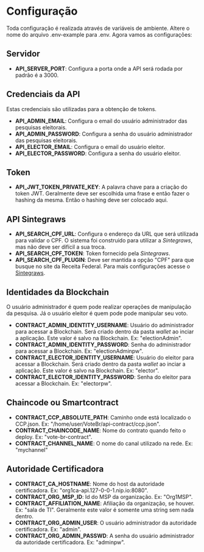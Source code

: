 # __Configuração__
Toda configuração é realizada através de variáveis de ambiente. Altere o nome do arquivo .env-example para .env. Agora vamos as configurações:

## Servidor
- __API_SERVER_PORT__: Configura  a porta onde a API será rodada por padrão é a 3000.

## Credenciais da API
Estas credenciais são utilizadas para a obtenção de tokens.
- __API_ADMIN_EMAIL__: Configura o email do usuário administrador das pesquisas eleitorais.
- __API_ADMIN_PASSWORD__: Configura a senha do usuário administrador das pesquisas eleitorais.
- __API_ELECTOR_EMAIL__: Configura o email do usuário eleitor.
- __API_ELECTOR_PASSWORD__: Configura a senha do usuário eleitor.

## Token
- __API_JWT_TOKEN_PRIVATE_KEY__: A palavra chave para a criação do token JWT. Geralmente deve ser escolhida uma frase e então fazer o hashing da mesma. Então o hashing deve ser colocado aqui.

## API Sintegraws
- __API_SEARCH_CPF_URL__: Configura o endereço da URL que será utilizada para validar o CPF. O sistema foi construido para utilizar a _Sintegraws_, mas não deve ser difícil a sua troca.
- __API_SEARCH_CPF_TOKEN__: Token fornecido pela _Sintegraws_.
- __API_SEARCH_CPF_PLUGIN__: Deve ser mantida a opção "CPF" para que busque no site da Receita Federal. Para mais configurações acesse o [Sintegraws](https://www.sintegraws.com.br/api/documentacao-api-receita-federal-cpf.php).

## Identidades da Blockchain
 O usuário administrador é quem pode realizar operações de manipulação da pesquisa. Já o usuário eleitor é quem pode pode manipular seu voto.

- __CONTRACT_ADMIN_IDENTITY_USERNAME__: Usuário do administrador para acessar a Blockchain. Será criado dentro da pasta _wallet_ ao inciar a aplicação. Este valor é salvo na Blockchain. Ex: "electionAdmin".
- __CONTRACT_ADMIN_IDENTITY_PASSWORD__: Senha do administrador para acessar a Blockchain. Ex: "electionAdminpw".
- __CONTRACT_ELECTOR_IDENTITY_USERNAME__: Usuário do eleitor para acessar a Blockchain. Será criado dentro da pasta _wallet_ ao inciar a aplicação. Este valor é salvo na Blockchain. Ex: "elector".
- __CONTRACT_ELECTOR_IDENTITY_PASSWORD__: Senha do eleitor para acessar a Blockchain. Ex: "electorpw".

## Chaincode ou Smartcontract
- __CONTRACT_CCP_ABSOLUTE_PATH__: Caminho onde está localizado o CCP.json. Ex: "/home/user/VoteBr/api-contract/ccp.json".
- __CONTRACT_CHAINCODE_NAME__: Nome do contrato quando feito o deploy. Ex: "vote-br-contract".
- __CONTRACT_CHANNEL_NAME__: O nome do canal utilizado na rede. Ex: "mychannel"

## Autoridade Certificadora
- __CONTRACT_CA_HOSTNAME__: Nome do host da autoridade certificadora. Ex: "org1ca-api.127-0-0-1.nip.io:8080".
- __CONTRACT_ORG_MSP_ID__: Id do MSP da organização. Ex: "Org1MSP".
- __CONTRACT_AFFILIATION_NAME__: Afiliação da organização, se houver. Ex: "sala de TI". Geralmente este valor é somente uma string sem nada dentro.
- __CONTRACT_ORG_ADMIN_USER__: O usuário administrador da autoridade certificadora. Ex: "admin".
- __CONTRACT_ORG_ADMIN_PASSWD__: A senha do usuário administrador da autoridade certificadora. Ex: "adminpw".